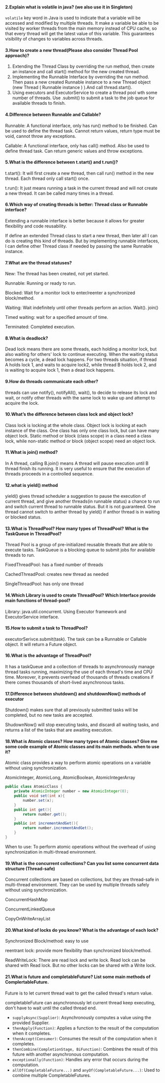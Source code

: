 #### 2.Explain what is volatile in java? (we also use it in Singleton)

`volatile` key word in Java is used to indicate that a variable will be accessed and modified by multiple threads. It make a variable be able to be visited by worker threads from the main memory instead of CPU cache, so that every thread will get the latest value of this variable. This guarantees visibility of changes to variables across threads.

#### 3.How to create a new thread(Please also consider Thread Pool approach)?

1. Extending the Thread Class by overriding the run method, then create an instance and call start() method for the new created thread.
2. Implementing the Runnable Interface by overriding  the run method. Then pass a new created Runnable instance to a new Thread object (new Thread ( Runnable instance ) ).And call thread.start().
3. Using executors and ExecutorService to create a thread pool wth some number of threads. Use .submit() to submit a task to the job queue for available threads to finish.

#### 4.Difference between Runnable and Callable?

Runnable: A functional  interface, only has run() method to be finished. Can be used to define the thread task. Cannot return values, return type must be void, cannot throw any exceptions.

Callable: A functional interface, only has call() method. Also be used to define thread task. Can return generic values and throw exceptions.

#### 5.What is the difference between t.start() and t.run()?

t.start():  It will first create a new thread, then call run() method in the new thread. Each thread only call start() once.

t.run(): It just means running a task in the current thread and will not create a new thread. It can be called many times in a thread.

#### 6.Which way of creating threads is better: Thread class or Runnable interface?

Extending a runnable interface is better because it allows for greater flexibility and code reusability. 

If define an extended Thread class to start a new thread, then later all I can do is creating this kind of threads. But by implementing runnable interfaces, I can define other Thread class if needed by passing the same Runnable instance.

#### 7.What are the thread statuses?

New: The thread has been created, not yet started.

Runnable: Running or ready to run.

Blocked: Wait for a monitor lock to enter/reenter a synchronized block/method.

Waiting: Wait indefinitely until other threads perform an action. Wait(). join()

Timed waiting: wait for a specified amount of time.

Terminated: Completed execution.

#### 8.What is deadlock?

Dead lock means there are some threads, each holding a monitor lock, but also waiting for others' lock to continue executing.  When the waiting status becomes a cycle, a dead lock happens. For two threads situation, if thread A holds lock 1, and waits to acquire lock2, while thread B holds lock 2,  and is waiting to acquire lock 1, then a dead lock happens.

#### 9.How do threads communicate each other?

threads can use notify(), notifyAll(), wait(), to decide to release its lock and wait, or notify other threads with the same lock to wake up and attempt to acquire the lock.

#### 10.What’s the difference between class lock and object lock?

Class lock is locking at the whole class. Object lock is locking at each instance of the class. One class has only one class lock, but can have many object lock. Static method or block (class scope) in a class need a class lock, while non-static method or block (object scope) need an object lock.

#### 11.What is join() method?

In A thread, calling B.join() means A thread will pause execution until B thread finish its running. It is very useful to ensure that the execution of threads proceeds in a controlled sequence.

#### 12.what is yield() method

yield() gives thread scheduler a suggestion to pause the execution of current thread, and give another threads(in runnable status) a chance to run and switch current thread to runnable status. But it is not guaranteed.    One thread cannot switch to anther thread by yield() if anthor thread is in waiting or blocked status.

#### 13.What is ThreadPool? How many types of ThreadPool? What is the TaskQueue in ThreadPool?

Thread Pool is a group of pre-initialized reusable threads that are able to execute tasks. TaskQueue is a blocking queue to submit jobs for available threads to run. 

FixedThreadPool: has a fixed number of threads

CachedThreadPool: creates new thread as needed

SingleThreadPool: has only one thread

#### 14.Which Library is used to create ThreadPool? Which Interface provide main functions of thread-pool?

Library: java.util.concurrent.  Using Executor framework and ExecutorService interface.

#### 15.How to submit a task to ThreadPool?

executorSerivce.submit(task). The task can be a Runnable or Callable object. It will return a Future object.

#### 16.What is the advantage of ThreadPool?

It has a taskQueue and a collection of threads to asynchronously manage thread tasks running, maximizing the use of each thread's time and CPU time. Moreover, it prevents overhead of thousands of threads creations if there comes thousands of short-lived asynchronous tasks.

#### 17.Difference between shutdown() and shutdownNow() methods of executor

Shutdown() makes sure that all previously submitted tasks will be completed, but no new tasks are accepted.

ShudownNow() will stop executing tasks, and discardi all waiting tasks, and returns a list of the tasks that are awaiting execution.

#### 18.What is Atomic classes? How many types of Atomic classes? Give me some code example of Atomic classes and its main methods. when to use it?

Atomic class provides a way to perform atomic operations on a variable without using synchronization.

AtomicInteger, AtomicLong, AtomicBoolean, AtomicIntegerArray

```Java
public class AtomicClass {
	private AtomicInteger number = new AtomicInteger(0);
	public void set(int x){
		number.set(x);
	}
	public int get(){
		return number.get();
	}
	public int incrementAndGet(){
		return number.incrementAndGet();
	}
}
```

When to use:   To perform atomic operations without the overhead of using synchronization in multi-thread environment.

#### 19.What is the concurrent collections? Can you list some concurrent data structure (Thread-safe)

Concurrent collections are based on collections, but they are thread-safe in multi-thread environment. They can be used by multiple threads safely without using synchronization.

ConcurrentHashMap

ConcurrentLinkedQueue

CopyOnWriteArrayList

#### 20.What kind of locks do you know? What is the advantage of each lock?

Synchronized Block/method: easy to use

reentrant lock: provide more flexibility than synchronized block/method.

ReadWriteLock: There are read lock and write lock. Read lock can be shared with Read lock. But no other locks can be shared with a Write lock.

#### 21.What is future and completableFuture? List some main methods of ComplertableFuture.

Future is to let current thread wait to get the called thread's return value.

completableFuture can asynchronously let current thread keep executing, don't have to wait until the called thread end.

- `supplyAsync(Supplier)`: Asynchronously computes a value using the provided Supplier.
- `thenApply(Function)`: Applies a function to the result of the computation when it completes.
- `thenAccept(Consumer)`: Consumes the result of the computation when it completes.
- `thenCombine(CompletionStage, BiFunction)`: Combines the result of this future with another asynchronous computation.
- `exceptionally(Function)`: Handles any error that occurs during the computation.
- `allOf(CompletableFuture...)` and `anyOf(CompletableFuture...)`: Used to combine multiple CompletableFutures.




